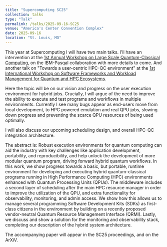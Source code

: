 ```yaml
---
title: "Supercomputing SC25"
collection: talks
type: "Talk"
permalink: /talks/2025-09-16-SC25
venue: "America's Center Convention Complex"
date: 2025-09-16
location: "St. Louis, MO"
---
```


This year at Supercomputing I will have two main talks.
I'll have an intervention at the [1st Annual Workshop on Large Scale Quantum-Classical Computing](https://large-scale-quantum-classical-computing.github.io/lsqcc/), on the IBM-Pasqal collaboration with more details to come.
And another talk on "Towards a user-centric HPC-QC environment" at the [1st International Workshop on Software Frameworks and Workload Management for Quantum and HPC Ecosystems](https://sfwqhe.github.io/sfwm-qhpce/).

Here the topic will be on our vision and progress on the user execution environment for hybrid jobs.
Crucially, I will argue of the need to improve the ability to execute and test programs and workflows in multiple environments.
Currently I see many bugs appear as end-users move from local development, to HPC powered emulation and real QPU jobs, slowing down progress and preventing the scarce QPU resources of being used optimally.

I will also discuss our upcoming scheduling design, and  overall HPC-QC integration architecture.

The abstract is:
Robust execution environments for quantum computing can aid the industry with key challenges like application development, portability, and reproducibility, and help unlock the development of more modular quantum program, driving forward hybrid quantum workflows.
In this work, we show progress towards a basic, but portable, runtime environment for developing and executing hybrid quantum-classical programs running in High Performance Computing (HPC) environments enhanced with Quantum Processing Units (QPUs).
The middleware includes a second layer of scheduling after the main HPC resource manager in order to improve the utilization of the QPU, and extra functionality for observability, monitoring, and admin access.
We show how this allows us to manage several programming Software Development Kits (SDKs) as first-class citizens in the environment by building on a recently proposed vendor-neutral Quantum Resource Management Interface (QRMI).
Lastly, we discuss and show a solution for the monitoring and observability stack, completing our description of the hybrid system architecture.

The accompanying paper will appear in the SC25 proceedings, and on the ArXiV.